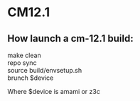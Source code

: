 # CM12.1

## How launch a cm-12.1 build:

make clean  
repo sync  
source build/envsetup.sh  
brunch $device  

Where $device is amami or z3c
